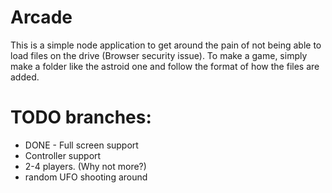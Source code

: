 # Arcade

  This is a simple node application to get around the pain of not being able to load files on the drive (Browser security issue). To make a game, simply make a folder like the astroid one and follow the format of how the files are added.
  

# TODO branches:
- DONE - Full screen support
- Controller support
- 2-4 players. (Why not more?)
- random UFO shooting around
